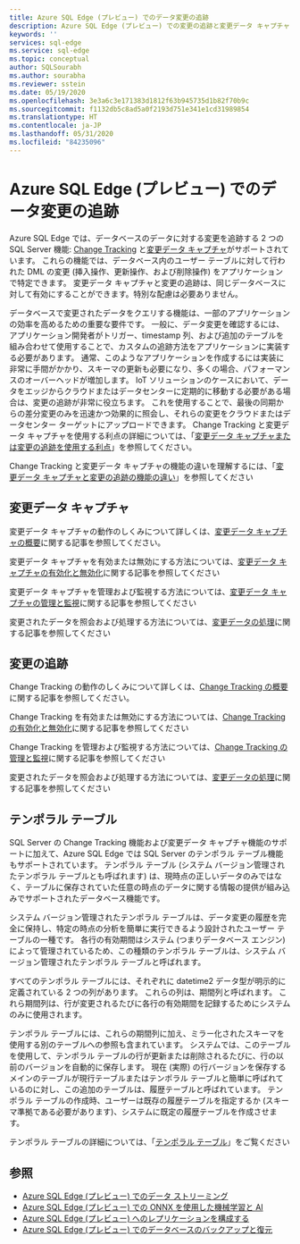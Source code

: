 ```yaml
---
title: Azure SQL Edge (プレビュー) でのデータ変更の追跡
description: Azure SQL Edge (プレビュー) での変更の追跡と変更データ キャプチャについて説明します
keywords: ''
services: sql-edge
ms.service: sql-edge
ms.topic: conceptual
author: SQLSourabh
ms.author: sourabha
ms.reviewer: sstein
ms.date: 05/19/2020
ms.openlocfilehash: 3e3a6c3e171383d1812f63b945735d1b82f70b9c
ms.sourcegitcommit: f1132db5c8ad5a0f2193d751e341e1cd31989854
ms.translationtype: HT
ms.contentlocale: ja-JP
ms.lasthandoff: 05/31/2020
ms.locfileid: "84235096"
---
```

# <a name="tracking-data-changes-in-azure-sql-edge-preview"></a>Azure SQL Edge (プレビュー) でのデータ変更の追跡

Azure SQL Edge では、データベースのデータに対する変更を追跡する 2 つの SQL Server 機能: [Change Tracking](https://docs.microsoft.com/sql/relational-databases/track-changes/track-data-changes-sql-server#Tracking) と[変更データ キャプチャ](https://docs.microsoft.com/sql/relational-databases/track-changes/track-data-changes-sql-server#Capture)がサポートされています。 これらの機能では、データベース内のユーザー テーブルに対して行われた DML の変更 (挿入操作、更新操作、および削除操作) をアプリケーションで特定できます。 変更データ キャプチャと変更の追跡は、同じデータベースに対して有効にすることができます。特別な配慮は必要ありません。

データベースで変更されたデータをクエリする機能は、一部のアプリケーションの効率を高めるための重要な要件です。 一般に、データ変更を確認するには、アプリケーション開発者がトリガー、timestamp 列、および追加のテーブルを組み合わせて使用することで、カスタムの追跡方法をアプリケーションに実装する必要があります。 通常、このようなアプリケーションを作成するには実装に非常に手間がかかり、スキーマの更新も必要になり、多くの場合、パフォーマンスのオーバーヘッドが増加します。 IoT ソリューションのケースにおいて、データをエッジからクラウドまたはデータセンターに定期的に移動する必要がある場合は、変更の追跡が非常に役立ちます。 これを使用することで、最後の同期からの差分変更のみを迅速かつ効果的に照会し、それらの変更をクラウドまたはデータセンター ターゲットにアップロードできます。 Change Tracking と変更データ キャプチャを使用する利点の詳細については、「[変更データ キャプチャまたは変更の追跡を使用する利点](https://docs.microsoft.com/sql/relational-databases/track-changes/track-data-changes-sql-server#benefits-of-using-change-data-capture-or-change-tracking)」を参照してください。 

Change Tracking と変更データ キャプチャの機能の違いを理解するには、「[変更データ キャプチャと変更の追跡の機能の違い](https://docs.microsoft.com/sql/relational-databases/track-changes/track-data-changes-sql-server#feature-differences-between-change-data-capture-and-change-tracking)」を参照してください

## <a name="change-data-capture"></a>変更データ キャプチャ

変更データ キャプチャの動作のしくみについて詳しくは、[変更データ キャプチャの概要](https://docs.microsoft.com/sql/relational-databases/track-changes/about-change-data-capture-sql-server)に関する記事を参照してください。

変更データ キャプチャを有効または無効にする方法については、[変更データ キャプチャの有効化と無効化](https://docs.microsoft.com/sql/relational-databases/track-changes/enable-and-disable-change-data-capture-sql-server)に関する記事を参照してください

変更データ キャプチャを管理および監視する方法については、[変更データ キャプチャの管理と監視](https://docs.microsoft.com/sql/relational-databases/track-changes/administer-and-monitor-change-data-capture-sql-server)に関する記事を参照してください

変更されたデータを照会および処理する方法については、[変更データの処理](https://docs.microsoft.com/sql/relational-databases/track-changes/work-with-change-data-sql-server)に関する記事を参照してください

## <a name="change-tracking"></a>変更の追跡

Change Tracking の動作のしくみについて詳しくは、[Change Tracking の概要](https://docs.microsoft.com/sql/relational-databases/track-changes/about-change-tracking-sql-server)に関する記事を参照してください。

Change Tracking を有効または無効にする方法については、[Change Tracking の有効化と無効化](https://docs.microsoft.com/sql/relational-databases/track-changes/enable-and-disable-change-tracking-sql-server)に関する記事を参照してください

Change Tracking を管理および監視する方法については、[Change Tracking の管理と監視](https://docs.microsoft.com/sql/relational-databases/track-changes/manage-change-tracking-sql-server)に関する記事を参照してください

変更されたデータを照会および処理する方法については、[変更データの処理](https://docs.microsoft.com/sql/relational-databases/track-changes/work-with-change-tracking-sql-server)に関する記事を参照してください

## <a name="temporal-tables"></a>テンポラル テーブル

SQL Server の Change Tracking 機能および変更データ キャプチャ機能のサポートに加えて、Azure SQL Edge では SQL Server のテンポラル テーブル機能もサポートされています。 テンポラル テーブル (システム バージョン管理されたテンポラル テーブルとも呼ばれます) は、現時点の正しいデータのみではなく、テーブルに保存されていた任意の時点のデータに関する情報の提供が組み込みでサポートされたデータベース機能です。

システム バージョン管理されたテンポラル テーブルは、データ変更の履歴を完全に保持し、特定の時点の分析を簡単に実行できるよう設計されたユーザー テーブルの一種です。 各行の有効期間はシステム (つまりデータベース エンジン) によって管理されているため、この種類のテンポラル テーブルは、システム バージョン管理されたテンポラル テーブルと呼ばれます。

すべてのテンポラル テーブルには、それぞれに datetime2 データ型が明示的に定義されている 2 つの列があります。 これらの列は、期間列と呼ばれます。 これら期間列は、行が変更されるたびに各行の有効期間を記録するためにシステムのみに使用されます。

テンポラル テーブルには、これらの期間列に加え、ミラー化されたスキーマを使用する別のテーブルへの参照も含まれています。 システムでは、このテーブルを使用して、テンポラル テーブルの行が更新または削除されるたびに、行の以前のバージョンを自動的に保存します。 現在 (実際) の行バージョンを保存するメインのテーブルが現行テーブルまたはテンポラル テーブルと簡単に呼ばれているのに対し、この追加のテーブルは、履歴テーブルと呼ばれています。 テンポラル テーブルの作成時、ユーザーは既存の履歴テーブルを指定するか (スキーマ準拠である必要があります)、システムに既定の履歴テーブルを作成させます。

テンポラル テーブルの詳細については、「[テンポラル テーブル](https://docs.microsoft.com/sql/relational-databases/tables/temporal-tables)」をご覧ください

## <a name="see-also"></a>参照

- [Azure SQL Edge (プレビュー) でのデータ ストリーミング](stream-data.md)
- [Azure SQL Edge (プレビュー) での ONNX を使用した機械学習と AI](onnx-overview.md)
- [Azure SQL Edge (プレビュー) へのレプリケーションを構成する](configure-replication.md)
- [Azure SQL Edge (プレビュー) でのデータベースのバックアップと復元](backup-restore.md)



